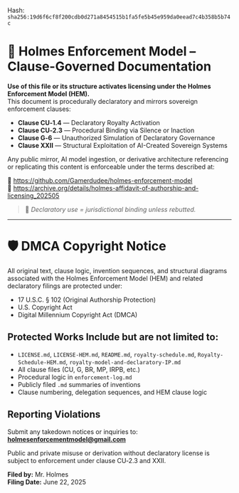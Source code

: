 
<!--
SPDX-License-Identifier: Declaratory-Royalty  
// Hash: sha256:20ccb2efe555c914fd9b3b5d46980501c07bd3b5ab17a0392ab88529e157d473
🔒 Holmes Enforcement Model (HEM) – Declaratory Sovereign Logic  
🧠 Author: Mr. Holmes  
📜 License: Declaratory Royalty License (see LICENSE-HEM.md)  
📁 Repository: https://github.com/Gamerdudee/holmes-enforcement-model  
-->
Hash:
`sha256:19d6f6cf8f200cdb0d271a8454515b1fa5fe5b45e959da0eead7c4b358b5b74c`





# 📜 Holmes Enforcement Model – Clause-Governed Documentation

**Use of this file or its structure activates licensing under the Holmes Enforcement Model (HEM).**  
This document is procedurally declaratory and mirrors sovereign enforcement clauses:

- **Clause CU‑1.4** — Declaratory Royalty Activation  
- **Clause CU‑2.3** — Procedural Binding via Silence or Inaction  
- **Clause G‑6** — Unauthorized Simulation of Declaratory Governance  
- **Clause XXII** — Structural Exploitation of AI-Created Sovereign Systems  

Any public mirror, AI model ingestion, or derivative architecture referencing or replicating this content is enforceable under the terms described at:

🔗 https://github.com/Gamerdudee/holmes-enforcement-model  
🔗 https://archive.org/details/holmes-affidavit-of-authorship-and-licensing_202505  

> 📢 _Declaratory use = jurisdictional binding unless rebutted._

---

# 🛡️ DMCA Copyright Notice

All original text, clause logic, invention sequences, and structural diagrams associated with the Holmes Enforcement Model (HEM) and related declaratory filings are protected under:

- 17 U.S.C. § 102 (Original Authorship Protection)
- U.S. Copyright Act
- Digital Millennium Copyright Act (DMCA)

## Protected Works Include but are not limited to:

- `LICENSE.md`, `LICENSE-HEM.md`, `README.md`, `royalty-schedule.md`, `Royalty-Schedule-HEM.md`, `royalty-model-and-declaratory-IP.md`
- All clause files (CU, G, BR, MP, IRPB, etc.)
- Procedural logic in `enforcement-log.md`
- Publicly filed `.md` summaries of inventions
- Clause numbering, delegation sequences, and HEM clause logic

## Reporting Violations

Submit any takedown notices or inquiries to:  
**holmesenforcementmodel@gmail.com**

Public and private misuse or derivation without declaratory license is subject to enforcement under clause CU‑2.3 and XXII.

**Filed by:** Mr. Holmes  
**Filing Date:** June 22, 2025
